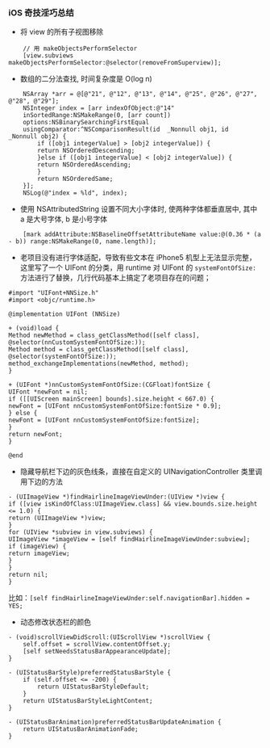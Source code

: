 ### iOS 奇技淫巧总结

- 将 view 的所有子视图移除

```
    // 用 makeObjectsPerformSelector
    [view.subviews makeObjectsPerformSelector:@selector(removeFromSuperview)];
```


- 数组的二分法查找, 时间复杂度是 O(log n)
```
    NSArray *arr = @[@"21", @"12", @"13", @"14", @"25", @"26", @"27", @"28", @"29"];
    NSInteger index = [arr indexOfObject:@"14"
    inSortedRange:NSMakeRange(0, [arr count])
    options:NSBinarySearchingFirstEqual
    usingComparator:^NSComparisonResult(id  _Nonnull obj1, id  _Nonnull obj2) {
        if ([obj1 integerValue] > [obj2 integerValue]) {
        return NSOrderedDescending;
        }else if ([obj1 integerValue] < [obj2 integerValue]) {
        return NSOrderedAscending;
        }
        return NSOrderedSame;
    }];
    NSLog(@"index = %ld", index);
```


- 使用 NSAttributedString 设置不同大小字体时, 使两种字体都垂直居中, 其中 a 是大号字体, b 是小号字体

```
    [mark addAttribute:NSBaselineOffsetAttributeName value:@(0.36 * (a - b)) range:NSMakeRange(0, name.length)];

```

- 老项目没有进行字体适配，导致有些文本在 iPhone5 机型上无法显示完整，这里写了一个 UIFont 的分类，用 runtime 对 UIFont 的 `systemFontOfSize:` 方法进行了替换，几行代码基本上搞定了老项目存在的问题；

```
#import "UIFont+NNSize.h"
#import <objc/runtime.h>

@implementation UIFont (NNSize)

+ (void)load {
Method newMethod = class_getClassMethod([self class], @selector(nnCustomSystemFontOfSize:));
Method method = class_getClassMethod([self class], @selector(systemFontOfSize:));
method_exchangeImplementations(newMethod, method);
}

+ (UIFont *)nnCustomSystemFontOfSize:(CGFloat)fontSize {
UIFont *newFont = nil;
if ([[UIScreen mainScreen] bounds].size.height < 667.0) {
newFont = [UIFont nnCustomSystemFontOfSize:fontSize * 0.9];
} else {
newFont = [UIFont nnCustomSystemFontOfSize:fontSize];
}
return newFont;
}

@end
```

- 隐藏导航栏下边的灰色线条，直接在自定义的 UINavigationController 类里调用下边的方法

```
- (UIImageView *)findHairlineImageViewUnder:(UIView *)view {
if ([view isKindOfClass:UIImageView.class] && view.bounds.size.height <= 1.0) {
return (UIImageView *)view;
}
for (UIView *subview in view.subviews) {
UIImageView *imageView = [self findHairlineImageViewUnder:subview];
if (imageView) {
return imageView;
}
}
return nil;
}
```

比如：`[self findHairlineImageViewUnder:self.navigationBar].hidden = YES;`


- 动态修改状态栏的颜色

```
- (void)scrollViewDidScroll:(UIScrollView *)scrollView {
    self.offset = scrollView.contentOffset.y;
    [self setNeedsStatusBarAppearanceUpdate];
}

- (UIStatusBarStyle)preferredStatusBarStyle {
    if (self.offset <= -200) {
        return UIStatusBarStyleDefault;
    }
    return UIStatusBarStyleLightContent;
}

- (UIStatusBarAnimation)preferredStatusBarUpdateAnimation {
    return UIStatusBarAnimationFade;
}

```
